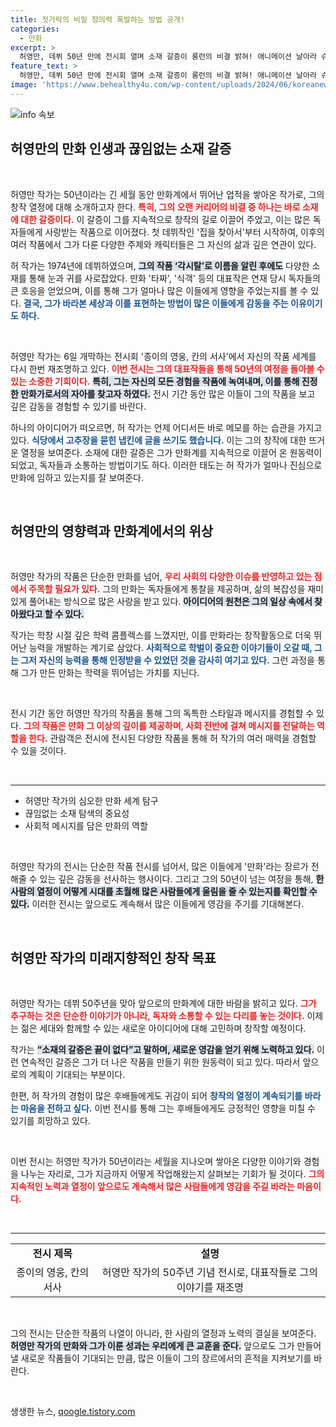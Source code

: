 ```yaml
---
title: 젓가락의 비밀 창의력 폭발하는 방법 공개!
categories:
  - 만화
excerpt: >
  허영만, 데뷔 50년 만에 전시회 열며 소재 갈증이 롱런의 비결 밝혀! 애니메이션 날아라 슈퍼보드 저팔계도 만날 수 있는 이 특별한 전시, 놓치지 마세요!
feature_text: >
  허영만, 데뷔 50년 만에 전시회 열며 소재 갈증이 롱런의 비결 밝혀! 애니메이션 날아라 슈퍼보드 저팔계도 만날 수 있는 이 특별한 전시, 놓치지 마세요!
image: 'https://www.behealthy4u.com/wp-content/uploads/2024/06/koreanews.jpg'
---
```


<p><img src="https://www.behealthy4u.com/wp-content/uploads/2024/06/koreanews.jpg" alt="info 속보" /></p>

<h2 data-ke-size="size26">허영만의 만화 인생과 끊임없는 소재 갈증</h2>

<p data-ke-size="size16">&nbsp;</p>

<p>허영만 작가는 50년이라는 긴 세월 동안 만화계에서 뛰어난 업적을 쌓아온 작가로, 그의 창작 열정에 대해 소개하고자 한다. <b><span style="color: #ee2323;">특히, 그의 오랜 커리어의 비결 중 하나는 바로 소재에 대한 갈증이다.</span></b> 이 갈증이 그를 지속적으로 창작의 길로 이끌어 주었고, 이는 많은 독자들에게 사랑받는 작품으로 이어졌다. 첫 데뷔작인 '집을 찾아서'부터 시작하여, 이후의 여러 작품에서 그가 다룬 다양한 주제와 캐릭터들은 그 자신의 삶과 깊은 연관이 있다.</p>

<p>허 작가는 1974년에 데뷔하였으며, <b><span style="background-color: #21538527;">그의 작품 ‘각시탈’로 이름을 알린 후에도</span></b> 다양한 소재를 통해 눈과 귀를 사로잡았다. 만화 '타짜', '식객' 등의 대표작은 연재 당시 독자들의 큰 호응을 얻었으며, 이를 통해 그가 얼마나 많은 이들에게 영향을 주었는지를 볼 수 있다. <b><span style="color: #1a5490;">결국, 그가 바라본 세상과 이를 표현하는 방법이 많은 이들에게 감동을 주는 이유이기도 하다.</span></b></p>

<p data-ke-size="size16">&nbsp;</p>

<p>허영만 작가는 6일 개막하는 전시회 '종이의 영웅, 칸의 서사'에서 자신의 작품 세계를 다시 한번 재조명하고 있다. <b><span style="color: #ee2323;">이번 전시는 그의 대표작들을 통해 50년의 여정을 돌아볼 수 있는 소중한 기회이다.</span></b> <b><span style="background-color: #21538527;">특히, 그는 자신의 모든 경험을 작품에 녹여내며, 이를 통해 진정한 만화가로서의 자아를 찾고자 하였다.</span></b> 전시 기간 동안 많은 이들이 그의 작품을 보고 깊은 감동을 경험할 수 있기를 바란다.</p>

<p data-ke-size="size16"> </p>

<p>하나의 아이디어가 떠오르면, 허 작가는 언제 어디서든 바로 메모를 하는 습관을 가지고 있다. <b><span style="color: #1a5490;">식당에서 고추장을 묻힌 냅킨에 글을 쓰기도 했습니다.</span></b> 이는 그의 창작에 대한 뜨거운 열정을 보여준다. 소재에 대한 갈증은 그가 만화계를 지속적으로 이끌어 온 원동력이 되었고, 독자들과 소통하는 방법이기도 하다. 이러한 태도는 허 작가가 얼마나 진심으로 만화에 임하고 있는지를 잘 보여준다.</p>

<p data-ke-size="size16">&nbsp;</p>

<h2 data-ke-size="size26">허영만의 영향력과 만화계에서의 위상</h2>

<p data-ke-size="size16">&nbsp;</p>

<p>허영만 작가의 작품은 단순한 만화를 넘어, <b><span style="color: #ee2323;">우리 사회의 다양한 이슈를 반영하고 있는 점에서 주목할 필요가 있다.</span></b> 그의 만화는 독자들에게 통찰을 제공하며, 삶의 복잡성을 재미있게 풀어내는 방식으로 많은 사랑을 받고 있다. <b><span style="background-color: #21538527;">아이디어의 원천은 그의 일상 속에서 찾아왔다고 할 수 있다.</span></b> </p>

<p>작가는 학창 시절 깊은 학력 콤플렉스를 느꼈지만, 이를 만화라는 창작활동으로 더욱 뛰어난 능력을 개발하는 계기로 삼았다. <b><span style="color: #1a5490;">사회적으로 학벌이 중요한 이야기들이 오갈 때, 그는 그저 자신의 능력을 통해 인정받을 수 있었던 것을 감사히 여기고 있다.</span></b> 그런 과정을 통해 그가 만든 만화는 학력을 뛰어넘는 가치를 지닌다.</p>

<p data-ke-size="size16">&nbsp;</p>

<p>전시 기간 동안 허영만 작가의 작품을 통해 그의 독특한 스타일과 메시지를 경험할 수 있다. <b><span style="color: #ee2323;">그의 작품은 만화 그 이상의 깊이를 제공하며, 사회 전반에 걸쳐 메시지를 전달하는 역할을 한다.</span></b> 관람객은 전시에 전시된 다양한 작품을 통해 허 작가의 여러 매력을 경험할 수 있을 것이다. </p>

<p data-ke-size="size16">&nbsp;</p>

<hr>

<ul>
    <li>허영만 작가의 심오한 만화 세계 탐구</li>
    <li>끊임없는 소재 탐색의 중요성</li>
    <li>사회적 메시지를 담은 만화의 역할</li>
</ul>

<p data-ke-size="size16">&nbsp;</p>

<p>허영만 작가의 전시는 단순한 작품 전시를 넘어서, 많은 이들에게 '만화'라는 장르가 전해줄 수 있는 깊은 감동을 선사하는 행사이다. 그리고 그의 50년이 넘는 여정을 통해, <b><span style="background-color: #21538527;">한 사람의 열정이 어떻게 시대를 초월해 많은 사람들에게 울림을 줄 수 있는지를 확인할 수 있다.</span></b> 이러한 전시는 앞으로도 계속해서 많은 이들에게 영감을 주기를 기대해본다. </p>

<p data-ke-size="size16">&nbsp;</p>

<h2 data-ke-size="size26">허영만 작가의 미래지향적인 창작 목표</h2>

<p data-ke-size="size16">&nbsp;</p>

<p>허영만 작가는 데뷔 50주년을 맞아 앞으로의 만화계에 대한 바람을 밝히고 있다. <b><span style="color: #ee2323;">그가 추구하는 것은 단순한 이야기가 아니라, 독자와 소통할 수 있는 다리를 놓는 것이다.</span></b> 이제는 젊은 세대와 함께할 수 있는 새로운 아이디어에 대해 고민하며 창작할 예정이다.</p>

<p>작가는 <b><span style="background-color: #21538527;">“소재의 갈증은 끝이 없다”고 말하며, 새로운 영감을 얻기 위해 노력하고 있다.</span></b> 이런 연속적인 갈증은 그가 더 나은 작품을 만들기 위한 원동력이 되고 있다. 따라서 앞으로의 계획이 기대되는 부분이다. </p>

<p>한편, 허 작가의 경험이 많은 후배들에게도 귀감이 되어 <b><span style="color: #1a5490;">창작의 열정이 계속되기를 바라는 마음을 전하고 싶다.</span></b> 이번 전시를 통해 그는 후배들에게도 긍정적인 영향을 미칠 수 있기를 희망하고 있다.</p>

<p data-ke-size="size16">&nbsp;</p>

<p>이번 전시는 허영만 작가가 50년이라는 세월을 지나오며 쌓아온 다양한 이야기와 경험을 나누는 자리로, 그가 지금까지 어떻게 작업해왔는지 살펴보는 기회가 될 것이다. <b><span style="color: #ee2323;">그의 지속적인 노력과 열정이 앞으로도 계속해서 많은 사람들에게 영감을 주길 바라는 마음이다.</span></b> </p>

<p data-ke-size="size16">&nbsp;</p>

<hr>

<table>
    <tr>
        <td style="text-align: center; height: 17px;"><b>전시 제목</b></td>
        <td style="text-align: center; height: 17px;"><b>설명</b></td>
    </tr>
    <tr>
        <td style="text-align: center; height: 17px;">종이의 영웅, 칸의 서사</td>
        <td style="text-align: center; height: 17px;">허영만 작가의 50주년 기념 전시로, 대표작들로 그의 이야기를 재조명</td>
    </tr>
</table>

<p data-ke-size="size16">&nbsp;</p>

<p>그의 전시는 단순한 작품의 나열이 아니라, 한 사람의 열정과 노력의 결실을 보여준다. <b><span style="background-color: #21538527;">허영만 작가의 만화와 그가 이룬 성과는 우리에게 큰 교훈을 준다.</span></b> 앞으로도 그가 만들어낼 새로운 작품들이 기대되는 만큼, 많은 이들이 그의 장르에서의 흔적을 지켜보기를 바란다. </p>

<p data-ke-size="size16">&nbsp;</p>
생생한 뉴스, <a href="https://qoogle.tistory.com" rel="dofollow">qoogle.tistory.com</a>


